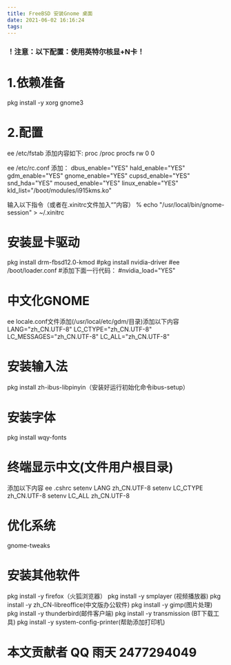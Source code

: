 ```yaml
---
title: FreeBSD 安装Gnome 桌面
date: 2021-06-02 16:16:24
tags:
---
```


###   ！注意：以下配置：使用英特尔核显+N卡！

#   1.依赖准备
pkg install -y xorg gnome3

#   2.配置
ee /etc/fstab
添加内容如下:
proc   /proc   procfs  rw  0   0

ee /etc/rc.conf
添加：
dbus_enable="YES"
hald_enable="YES"
gdm_enable="YES"
gnome_enable="YES"
cupsd_enable="YES"
snd_hda="YES"
moused_enable="YES"
linux_enable="YES"
kld_list="/boot/modules/i915kms.ko"

输入以下指令（或者在.xinitrc文件加入“”内容）
% echo "/usr/local/bin/gnome-session" > ~/.xinitrc

#   安装显卡驱动
pkg install drm-fbsd12.0-kmod
#pkg install nvidia-driver
#ee /boot/loader.conf
#添加下面一行代码：
#nvidia_load="YES"

#   中文化GNOME
ee locale.conf文件添加(/usr/local/etc/gdm/目录)添加以下内容
LANG="zh_CN.UTF-8"
LC_CTYPE="zh_CN.UTF-8"
LC_MESSAGES="zh_CN.UTF-8"
LC_ALL="zh_CN.UTF-8"

#   安装输入法
pkg install zh-ibus-libpinyin（安装好运行初始化命令ibus-setup）

#   安装字体
pkg install wqy-fonts 

#   终端显示中文(文件用户根目录)

添加以下内容
ee .cshrc
setenv LANG zh_CN.UTF-8
setenv LC_CTYPE zh_CN.UTF-8
setenv LC_ALL zh_CN.UTF-8 

#   优化系统
gnome-tweaks
 
#   安装其他软件
pkg install -y firefox（火狐浏览器）
pkg install -y smplayer (视频播放器)
pkg install -y zh_CN-libreoffice(中文版办公软件)
pkg install -y gimp(图片处理)
pkg install -y thunderbird(邮件客户端)
pkg install -y transmission (BT下载工具)
pkg install -y system-config-printer(帮助添加打印机)

#   本文贡献者 QQ 雨天 2477294049
